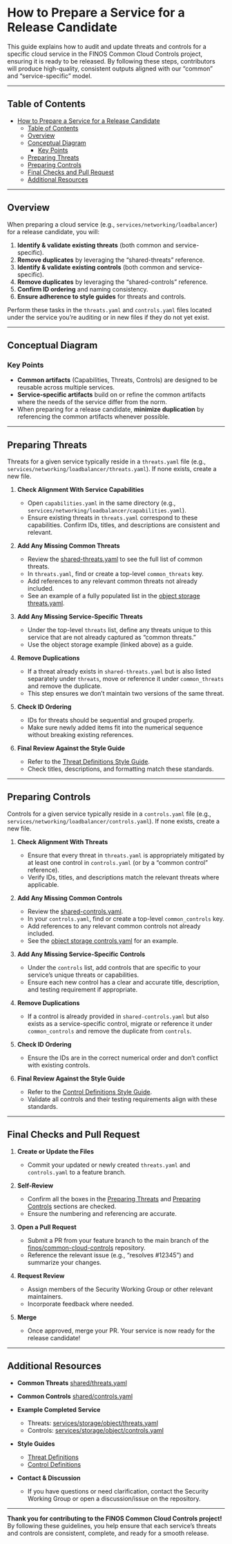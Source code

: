 # How to Prepare a Service for a Release Candidate

This guide explains how to audit and update threats and controls for a specific cloud service in the FINOS Common Cloud Controls project, ensuring it is ready to be released. By following these steps, contributors will produce high-quality, consistent outputs aligned with our “common” and “service-specific” model.

---

## Table of Contents

- [How to Prepare a Service for a Release Candidate](#how-to-prepare-a-service-for-a-release-candidate)
  - [Table of Contents](#table-of-contents)
  - [Overview](#overview)
  - [Conceptual Diagram](#conceptual-diagram)
    - [Key Points](#key-points)
  - [Preparing Threats](#preparing-threats)
  - [Preparing Controls](#preparing-controls)
  - [Final Checks and Pull Request](#final-checks-and-pull-request)
  - [Additional Resources](#additional-resources)

---

## Overview

When preparing a cloud service (e.g., `services/networking/loadbalancer`) for a release candidate, you will:

1. **Identify & validate existing threats** (both common and service-specific).
2. **Remove duplicates** by leveraging the “shared-threats” reference.
3. **Identify & validate existing controls** (both common and service-specific).
4. **Remove duplicates** by leveraging the “shared-controls” reference.
5. **Confirm ID ordering** and naming consistency.
6. **Ensure adherence to style guides** for threats and controls.

Perform these tasks in the `threats.yaml` and `controls.yaml` files located under the service you’re auditing or in new files if they do not yet exist.

---

## Conceptual Diagram

### Key Points

- **Common artifacts** (Capabilities, Threats, Controls) are designed to be reusable across multiple services.
- **Service-specific artifacts** build on or refine the common artifacts where the needs of the service differ from the norm.
- When preparing for a release candidate, **minimize duplication** by referencing the common artifacts whenever possible.

---

## Preparing Threats

Threats for a given service typically reside in a `threats.yaml` file (e.g., `services/networking/loadbalancer/threats.yaml`). If none exists, create a new file.

1. **Check Alignment With Service Capabilities**

   - Open `capabilities.yaml` in the same directory (e.g., `services/networking/loadbalancer/capabilities.yaml`).
   - Ensure existing threats in `threats.yaml` correspond to these capabilities. Confirm IDs, titles, and descriptions are consistent and relevant.

2. **Add Any Missing Common Threats**

   - Review the [shared-threats.yaml](/common/threats.yaml) to see the full list of common threats.
   - In `threats.yaml`, find or create a top-level `common_threats` key.
   - Add references to any relevant common threats not already included.
   - See an example of a fully populated list in the [object storage threats.yaml](/catalogs/storage/object/threats.yaml).

3. **Add Any Missing Service-Specific Threats**

   - Under the top-level `threats` list, define any threats unique to this service that are not already captured as “common threats.”
   - Use the object storage example (linked above) as a guide.

4. **Remove Duplications**

   - If a threat already exists in `shared-threats.yaml` but is also listed separately under `threats`, move or reference it under `common_threats` and remove the duplicate.
   - This step ensures we don’t maintain two versions of the same threat.

5. **Check ID Ordering**

   - IDs for threats should be sequential and grouped properly.
   - Make sure newly added items fit into the numerical sequence without breaking existing references.

6. **Final Review Against the Style Guide**
   - Refer to the [Threat Definitions Style Guide](/docs/community-guidelines/content-standards-and-practices/threat-definitions.md).
   - Check titles, descriptions, and formatting match these standards.

---

## Preparing Controls

Controls for a given service typically reside in a `controls.yaml` file (e.g., `services/networking/loadbalancer/controls.yaml`). If none exists, create a new file.

1. **Check Alignment With Threats**

   - Ensure that every threat in `threats.yaml` is appropriately mitigated by at least one control in `controls.yaml` (or by a “common control” reference).
   - Verify IDs, titles, and descriptions match the relevant threats where applicable.

2. **Add Any Missing Common Controls**

   - Review the [shared-controls.yaml](/common/controls.yaml).
   - In your `controls.yaml`, find or create a top-level `common_controls` key.
   - Add references to any relevant common controls not already included.
   - See the [object storage controls.yaml](/catalogs/storage/object/controls.yaml) for an example.

3. **Add Any Missing Service-Specific Controls**

   - Under the `controls` list, add controls that are specific to your service’s unique threats or capabilities.
   - Ensure each new control has a clear and accurate title, description, and testing requirement if appropriate.

4. **Remove Duplications**

   - If a control is already provided in `shared-controls.yaml` but also exists as a service-specific control, migrate or reference it under `common_controls` and remove the duplicate from `controls`.

5. **Check ID Ordering**

   - Ensure the IDs are in the correct numerical order and don’t conflict with existing controls.

6. **Final Review Against the Style Guide**
   - Refer to the [Control Definitions Style Guide](/docs/community-guidelines/content-standards-and-practices/control-definitions.md).
   - Validate all controls and their testing requirements align with these standards.

---

## Final Checks and Pull Request

1. **Create or Update the Files**

   - Commit your updated or newly created `threats.yaml` and `controls.yaml` to a feature branch.

2. **Self-Review**

   - Confirm all the boxes in the [Preparing Threats](#preparing-threats) and [Preparing Controls](#preparing-controls) sections are checked.
   - Ensure the numbering and referencing are accurate.

3. **Open a Pull Request**

   - Submit a PR from your feature branch to the main branch of the [finos/common-cloud-controls](https://github.com/finos/common-cloud-controls) repository.
   - Reference the relevant issue (e.g., “resolves #12345”) and summarize your changes.

4. **Request Review**

   - Assign members of the Security Working Group or other relevant maintainers.
   - Incorporate feedback where needed.

5. **Merge**
   - Once approved, merge your PR. Your service is now ready for the release candidate!

---

## Additional Resources

- **Common Threats**
  [shared/threats.yaml](/common/threats.yaml)

- **Common Controls**
  [shared/controls.yaml](/common/controls.yaml)

- **Example Completed Service**

  - Threats: [services/storage/object/threats.yaml](/catalogs/storage/object/threats.yaml)
  - Controls: [services/storage/object/controls.yaml](/catalogs/storage/object/controls.yaml)

- **Style Guides**

  - [Threat Definitions](/docs/community-guidelines/content-standards-and-practices/threat-definitions.md)
  - [Control Definitions](/docs/community-guidelines/content-standards-and-practices/control-definitions.md)

- **Contact & Discussion**
  - If you have questions or need clarification, contact the Security Working Group or open a discussion/issue on the repository.

---

**Thank you for contributing to the FINOS Common Cloud Controls project!** By following these guidelines, you help ensure that each service’s threats and controls are consistent, complete, and ready for a smooth release.
